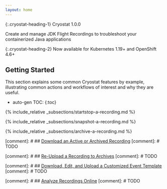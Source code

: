 ```yaml
---
layout: home
---
```


{:.cryostat-heading-1}
Cryostat 1.0.0

Create and manage JDK Flight Recordings to troubleshoot your containerized Java applications

{:.cryostat-heading-2}
Now available for Kubernetes 1.19+ and OpenShift 4.6+

<h2>
Getting Started
</h2>
This section explains some common Cryostat features by example, illustrating
common actions and workflows of interest and why they are useful.

* auto-gen TOC:
{:toc}

{% include_relative _subsections/startstop-a-recording.md %}

{% include_relative _subsections/snapshot-a-recording.md %}

{% include_relative _subsections/archive-a-recording.md %}

[comment]: # ## [Download an Active or Archived Recording](#download-an-active-or-archived-recording)
[comment]: # TODO

[comment]: # ## [Re-Upload a Recording to Archives](#re-upload-a-recording-to-archives)
[comment]: # TODO

[comment]: # ## [Download, Edit, and Upload a Customized Event Template](#download-edit-and-upload-a-customized-event-template)
[comment]: # TODO

[comment]: # ## [Analyze Recordings Online](#analyze-recordings-online)
[comment]: # TODO

